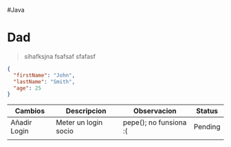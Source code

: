 #Java

# Dad
> sihafksjna
> fsafsaf
> sfafasf


``` Json
{  
  "firstName": "John",  
  "lastName": "Smith",  
  "age": 25  
}  
```


| Cambios      | Descripcion          | Observacion            | Status  |
| ------------ | -------------------- | ---------------------- | ------- |
| Añadir Login | Meter un login socio | pepe(); no funsiona :( | Pending |
|              |                      |                        |         |
